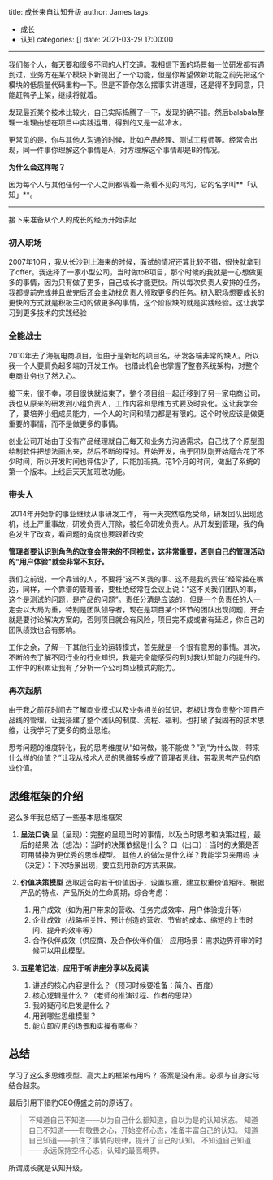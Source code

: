 title: 成长来自认知升级
author: James
tags:
  - 成长
  - 认知
categories: []
date: 2021-03-29 17:00:00

---

我们每个人，每天要和很多不同的人打交道。我相信下面的场景每一位研发都有遇到过，业务方在某个模块下新提出了一个功能，但是你希望做新功能之前先把这个模块的低质量代码重构一下。但是不管你怎么摆事实讲道理，还是得不到同意，只能赶鸭子上架，继续将就着。

<!-- more -->

发现最近某个技术比较火，自己实际捣腾了一下，发现的确不错。然后balabala整理一堆理由想在项目中实践运用，得到的又是一盆冷水。

更常见的是，你与其他人沟通的时候，比如产品经理、测试工程师等。经常会出现，同一件事你理解这个事情是A，对方理解这个事情却是B的情况。

**为什么会这样呢？**

因为每个人与其他任何一个人之间都隔着一条看不见的鸿沟，它的名字叫**「认知」**。

------



接下来准备从个人的成长的经历开始讲起

### 初入职场
​	2007年10月，我从长沙到上海来的时候，面试的情况还算比较不错，很快就拿到了offer。
​	我选择了一家小型公司，当时做toB项目，那个时候的我就是一心想做更多的事情，因为只有做了更多，自己成长才能更快。所以每次负责人安排的任务，我都提前完成并且做完后还会主动找负责人领取更多的任务。
​	初入职场想要成长的更快的方式就是积极主动的做更多的事情，这个阶段缺的就是实践经验。这让我学习到更多技术的实践经验

### 全能战士

​	2010年去了海航电商项目，但由于是新起的项目名，研发各端非常的缺人。所以我一个人要肩负起多端的开发工作。 也借此机会也掌握了整套系统架构，对整个电商业务也了然入心。

​	接下来，很不幸，项目很快就结束了，整个项目组一起迁移到了另一家电商公司，我也从原来的研发到小组负责人，工作内容和思维方式要及时变化。这让我学会了，要培养小组成员能力，一个人的时间和精力都是有限的。这个时候应该是做更重要的事情，而不是做更多的事情。

​	创业公司开始由于没有产品经理就自己每天和业务方沟通需求，自己找了个原型图绘制软件把想法画出来，然后不断的探讨。开始开发，由于团队刚开始磨合花了不少时间，所以开发时间也评估少了，只能加班搞。花1个月的时间，做出了系统的第一个版本。上线后天天加班改功能。

### 带头人

​	2014年开始新的事业继续从事研发工作， 有一天突然临危受命，研发团队出现危机，线上严重事故，研发负责人开除，被任命研发负责人。从开发到管理，我的角色发生了改变，看问题的角度也要跟着改变

**管理者要认识到角色的改变会带来的不同视觉，这非常重要，否则自己的管理活动的“用户体验”就会非常不友好。**

我们之前说，一个靠谱的人，不要将“这不关我的事、这不是我的责任”经常挂在嘴边，同样，一个靠谱的管理者，要杜绝经常在会议上说：“这不关我们团队的事，这个是测试的问题，是产品的问题”。责任分清是应该的，但是一个负责任的人一定会以大局为重，特别是团队领导者，现在是项目某个环节的团队出现问题，开会就是要讨论解决方案的，否则项目就会有风险，项目完不成或者有延迟，你自己的团队绩效也会有影响。

工作之余，了解一下其他行业的运转模式，首先就是一个很有意思的事情。其次，不断的去了解不同行业的行业知识，我是完全能感受的到对我认知能力的提升的。工作中的积累让我有了分析一个公司商业模式的能力。

### 再次起航

由于我之前花时间去了解商业模式以及业务相关的知识，老板让我负责整个项目产品线的管理，让我搭建了整个团队的制度、流程、福利。也打破了我固有的技术思维，让我学习了更多的商业思维。

思考问题的维度转化，我的思考维度从“如何做，能不能做？”到“为什么做，带来什么样的价值？”让我从技术人员的思维转换成了管理者思维，带我思考产品的商业价值。



## 思维框架的介绍

这么多年我总结了一些基本思维框架

1. **呈法口诀**
   呈（呈现）：完整的呈现当时的事情，以及当时思考和决策过程，最后的结果
   法（想法）：当时的决策依据是什么？
   口（出口）：当时的决策是否可用替换为更优秀的思维模型。 其他人的做法是什么样？我能学习来用吗
   决（决定）：下次场景出现，要立刻用新的方式来做。
   
2. **价值决策模型**
选取适合的若干价值因子，设置权重，建立权重价值矩阵。根据产品的特点、产品所处的生命周期，综合考虑：
      1. 用户成效（如为用户带来的营收、任务完成效率、用户体验提升等）
      2. 企业成效（战略相关性、预计创造的营收、节省的成本、缩短的上市时间、提升的效率等）
      3. 合作伙伴成效（供应商、及合作伙伴价值）
         应用场景：需求边界评审的时候可以用此模型。
   
3. **五星笔记法，应用于听讲座分享以及阅读**
   1. 讲述的核心内容是什么？（预习时候要准备：简介、百度）
   2. 核心逻辑是什么？（老师的推演过程、作者的思路）
   3. 我的疑问和启发是什么？
   4. 用到哪些思维模型？
   5. 能立即应用的场景和实操有哪些？

## 总结

学习了这么多思维模型、高大上的框架有用吗？ 答案是没有用。必须与自身实际结合起来。

最后引用下猎豹CEO傅盛之前的原话了。

> 不知道自己不知道——以为自己什么都知道，自以为是的认知状态。
> 知道自己不知道——有敬畏之心，开始空杯心态，准备丰富自己的认知。
> 知道自己知道——抓住了事情的规律，提升了自己的认知。
> 不知道自己知道——永远保持空杯心态，认知的最高境界。

所谓成长就是认知升级。



